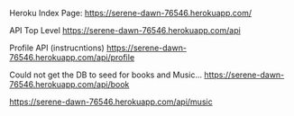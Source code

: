 Heroku Index Page:
https://serene-dawn-76546.herokuapp.com/

API Top Level
https://serene-dawn-76546.herokuapp.com/api

Profile API (instrucntions)
https://serene-dawn-76546.herokuapp.com/api/profile

Could not get the DB to seed for books and Music...
https://serene-dawn-76546.herokuapp.com/api/book

https://serene-dawn-76546.herokuapp.com/api/music
